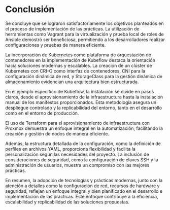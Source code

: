 # Conclusión

Se concluye que se lograron satisfactoriamente los objetivos planteados en el proceso de implementación de las prácticas. La utilización de herramientas como Vagrant para la virtualización y prueba local de roles de Ansible demostró ser beneficiosa, permitiendo a los desarrolladores realizar configuraciones y pruebas de manera eficiente.

La incorporación de Kubernetes como plataforma de orquestación de contenedores en la implementación de Kubeflow destaca la orientación hacia soluciones modernas y escalables. La creación de un clúster de Kubernetes con CRI-O como interfaz de contenedores, CNI para la configuración dinámica de red, y StorageClass para la gestión dinámica de almacenamiento evidencian una arquitectura bien estructurada.

En el ejemplo específico de Kubeflow, la instalación se divide en pasos claros, desde el aprovisionamiento de la infraestructura hasta la instalación manual de los manifestos proporcionados. Esta metodología asegura un despliegue controlado y la replicabilidad del entorno, tanto en el desarrollo como en el entorno de producción.

El uso de Terraform para el aprovisionamiento de infraestructura con Proxmox demuestra un enfoque integral en la automatización, facilitando la creación y gestión de nodos de manera eficiente.

Además, la estructura detallada de la configuración, como la definición de perfiles en archivos YAML, proporciona flexibilidad y facilita la personalización según las necesidades del proyecto. La inclusión de consideraciones de seguridad, como la configuración de claves SSH y la administración de usuarios, muestra un compromiso con las mejores prácticas.

En resumen, la adopción de tecnologías y prácticas modernas, junto con la atención a detalles como la configuración de red, recursos de hardware y seguridad, reflejan un enfoque integral y bien planificado en el desarrollo e implementación de las prácticas. Este enfoque contribuye a la eficiencia, escalabilidad y replicabilidad de las soluciones propuestas.
